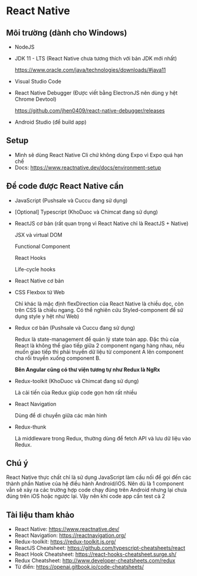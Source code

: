 # React Native

## Môi trường (dành cho Windows)

- NodeJS
- JDK 11 - LTS (React Native chưa tương thích với bản JDK mới nhất)

  https://www.oracle.com/java/technologies/downloads/#java11

- Visual Studio Code
- React Native Debugger (Được viết bằng ElectronJS nên dùng y hệt Chrome Devtool)

  https://github.com/jhen0409/react-native-debugger/releases

- Android Studio (để build app)

## Setup

- Mình sẽ dùng React Native Cli chứ không dùng Expo vì Expo quá hạn chế
- Docs: https://www.reactnative.dev/docs/environment-setup

## Để code được React Native cần

- JavaScript (Pushsale và Cuccu đang sử dụng)
- [Optional] Typescript (KhoDuoc và Chimcat đang sử dụng)
- ReactJS cơ bản (rất quan trọng vì React Native chỉ là ReactJS + Native)

  JSX và virtual DOM

  Functional Component

  React Hooks

  Life-cycle hooks

- React Native cơ bản
- CSS Flexbox từ Web

  Chỉ khác là mặc định flexDirection của React Native là chiều dọc, còn trên CSS là chiều ngang. Có thể nghiên cứu Styled-component để sử dụng style y hệt như Web)

- Redux cơ bản (Pushsale và Cuccu đang sử dụng)

  Redux là state-management để quản lý state toàn app. Đặc thù của React là không thể giao tiếp giữa 2 component ngang hàng nhau, nếu muốn giao tiếp thì phải truyền dữ liệu từ component A lên component cha rồi truyền xuống component B.

  **Bên Angular cũng có thư viện tương tự như Redux là NgRx**

- Redux-toolkit (KhoDuoc và Chimcat đang sử dụng)

  Là cải tiến của Redux giúp code gọn hơn rất nhiều

- React Navigation

  Dùng để di chuyển giữa các màn hình

- Redux-thunk

  Là middleware trong Redux, thường dùng để fetch API và lưu dữ liệu vào Redux.

## Chú ý

React Native thực chất chỉ là sử dụng JavaScript làm cầu nối để gọi đến các thành phần Native của hệ điều hành Android/iOS. Nên dù là 1 component vẫn sẽ xảy ra các trường hợp code chạy đúng trên Android nhưng lại chưa đúng trên iOS hoặc ngược lại. Vậy nên khi code app cần test cả 2

## Tài liệu tham khảo

- React Native: https://www.reactnative.dev/
- React Navigation: https://reactnavigation.org/
- Redux-toolkit: https://redux-toolkit.js.org/
- ReactJS Cheatsheet: https://github.com/typescript-cheatsheets/react
- React Hook Cheatsheet: https://react-hooks-cheatsheet.surge.sh/
- Redux Cheatsheet: http://www.developer-cheatsheets.com/redux
- Từ điển: https://openai.gitbook.io/code-cheatsheets/
